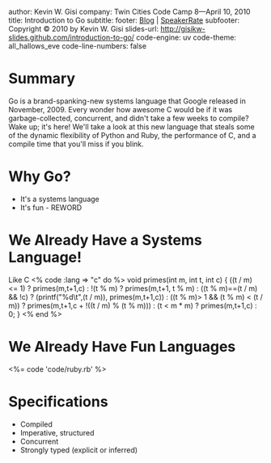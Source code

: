 author: Kevin W. Gisi
company: Twin Cities Code Camp 8&mdash;April 10, 2010
title: Introduction to Go
subtitle:
footer: <a href='http://www.kevingisi.com'>Blog</a> | <a href='http://speakerrate.com/talks/2116-introduction-to-go'>SpeakerRate</a>
subfooter: Copyright &copy; 2010 by Kevin W. Gisi
slides-url: http://gisikw-slides.github.com/introduction-to-go/
code-engine: uv
code-theme: all_hallows_eve
code-line-numbers: false

# Summary

Go is a brand-spanking-new systems language that Google released in November, 2009. Every wonder how awesome C would be if it was garbage-collected, concurrent, and didn't take a few weeks to compile? Wake up; it's here! We'll take a look at this new language that steals some of the dynamic flexibility of Python and Ruby, the performance of C, and a compile time that you'll miss if you blink.

# Why Go?

- It's a systems language
- It's fun - REWORD

# We Already Have a Systems Language!
Like C
<% code :lang => "c" do %>
void primes(int m, int t, int c) {
  ((t / m) <= 1) ? primes(m,t+1,c) : !(t % m) ? primes(m,t+1, t % m) : 
  ((t % m)==(t / m) && !c) ? (printf("%d\t",(t / m)), primes(m,t+1,c)) : 
  ((t % m)> 1 && (t % m) < (t / m)) ? primes(m,t+1,c + !((t / m) % (t % m))) : 
  (t < m * m) ? primes(m,t+1,c) : 0;
}
<% end %>

# We Already Have Fun Languages
<%= code 'code/ruby.rb' %>

# Specifications

- Compiled
- Imperative, structured
- Concurrent
- Strongly typed (explicit or inferred)
